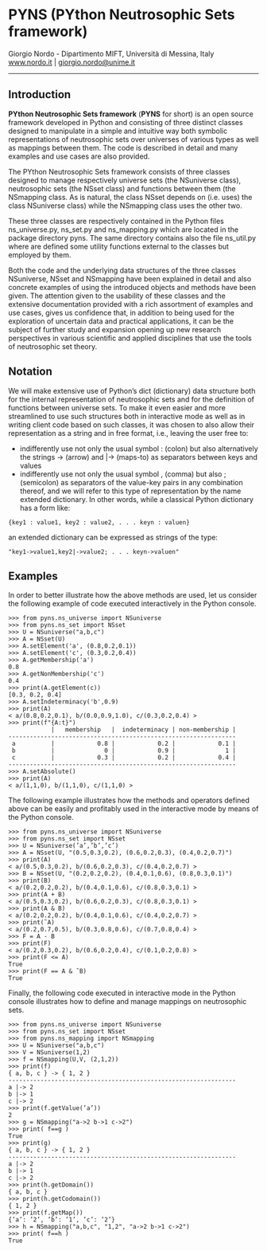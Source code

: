# PYNS (PYthon Neutrosophic Sets framework)


Giorgio Nordo - Dipartimento MIFT, Università di Messina, Italy
www.nordo.it   |  giorgio.nordo@unime.it 

---
## Introduction

**PYthon Neutrosophic Sets framework** (**PYNS** for short) is an open source framework developed in Python and consisting of three
distinct classes designed to manipulate in a simple and intuitive way both symbolic representations of neutrosophic
sets over universes of various types as well as mappings between them. The code is described in detail
and many examples and use cases are also provided.

The PYthon Neutrosophic Sets framework consists of three classes designed 
to manage respectively universe sets (the NSuniverse class),
neutrosophic sets (the NSset class) and functions between them (the NSmapping class. As
is natural, the class NSset depends on (i.e. uses) the class NSuniverse class) while the
NSmapping class uses the other two.

These three classes are respectively contained in the Python files ns_universe.py,
ns_set.py and ns_mapping.py which are located in the package directory pyns. The
same directory contains also the file ns_util.py where are defined some utility functions
external to the classes but employed by them. 

Both the code and the underlying data structures of the three classes NSuniverse, NSset
and NSmapping have been explained in detail and also concrete examples of using the introduced
objects and methods have been given.
The attention given to the usability of these classes and the extensive documentation provided
with a rich assortment of examples and use cases, gives us confidence that, in addition to
being used for the exploration of uncertain data and practical applications, it can be the subject
of further study and expansion opening up new research perspectives in various scientific
and applied disciplines that use the tools of neutrosophic set theory.

## Notation

We will make extensive use of Python’s dict (dictionary) data structure
both for the internal representation of neutrosophic sets and for the definition of functions
between universe sets. To make it even easier and more streamlined to use such structures
both in interactive mode as well as in writing client code based on such classes, it was chosen
to also allow their representation as a string and in free format, i.e., leaving the user free to:
-  indifferently use not only the usual symbol : (colon) but also alternatively the strings
-> (arrow) and |-> (maps-to) as separators between keys and values
- indifferently use not only the usual symbol , (comma) but also ; (semicolon) as separators
of the value-key pairs
in any combination thereof, and we will refer to this type of representation by the name
extended dictionary. In other words, while a classical Python dictionary has a form like:
```
{key1 : value1, key2 : value2, . . . keyn : valuen}
``` 
an extended dictionary can be expressed as strings of the type:
```
"key1->value1,key2|->value2; . . . keyn->valuen"
```



## Examples

In order to better illustrate how the above methods are used,
let us consider the following example of code executed interactively in the Python console.

```
>>> from pyns.ns_universe import NSuniverse
>>> from pyns.ns_set import NSset
>>> U = NSuniverse("a,b,c")
>>> A = NSset(U)
>>> A.setElement('a', (0.8,0.2,0.1))
>>> A.setElement('c', (0.3,0.2,0.4))
>>> A.getMembership('a')
0.8
>>> A.getNonMembership('c')
0.4
>>> print(A.getElement(c))
[0.3, 0.2, 0.4]
>>> A.setIndeterminacy('b',0.9)
>>> print(A)
< a/(0.8,0.2,0.1), b/(0.0,0.9,1.0), c/(0.3,0.2,0.4) >
>>> print(f"{A:t}")
            |   membership   |  indeterminacy | non-membership |
----------------------------------------------------------------
 a          |            0.8 |            0.2 |            0.1 |
 b          |              0 |            0.9 |              1 |
 c          |            0.3 |            0.2 |            0.4 |
----------------------------------------------------------------
>>> A.setAbsolute()
>>> print(A)
< a/(1,1,0), b/(1,1,0), c/(1,1,0) >
```

The following example illustrates how the methods and operators defined above can be
easily and profitably used in the interactive mode by means of the Python console.

```
>>> from pyns.ns_universe import NSuniverse
>>> from pyns.ns_set import NSset
>>> U = NSuniverse(’a’,’b’,’c’)
>>> A = NSset(U, "(0.5,0.3,0.2), (0.6,0.2,0.3), (0.4,0.2,0.7)")
>>> print(A)
< a/(0.5,0.3,0.2), b/(0.6,0.2,0.3), c/(0.4,0.2,0.7) >
>>> B = NSset(U, "(0.2,0.2,0.2), (0.4,0.1,0.6), (0.8,0.3,0.1)")
>>> print(B)
< a/(0.2,0.2,0.2), b/(0.4,0.1,0.6), c/(0.8,0.3,0.1) >
>>> print(A + B)
< a/(0.5,0.3,0.2), b/(0.6,0.2,0.3), c/(0.8,0.3,0.1) >
>>> print(A & B)
< a/(0.2,0.2,0.2), b/(0.4,0.1,0.6), c/(0.4,0.2,0.7) >
>>> print(˜A)
< a/(0.2,0.7,0.5), b/(0.3,0.8,0.6), c/(0.7,0.8,0.4) >
>>> F = A - B
>>> print(F)
< a/(0.2,0.3,0.2), b/(0.6,0.2,0.4), c/(0.1,0.2,0.8) >
>>> print(F <= A)
True
>>> print(F == A & ˜B)
True
```

Finally, the following code executed in interactive mode in the Python console illustrates
how to define and manage mappings on neutrosophic sets.
```
>>> from pyns.ns_universe import NSuniverse
>>> from pyns.ns_set import NSset
>>> from pyns.ns_mapping import NSmapping
>>> U = NSuniverse("a,b,c")
>>> V = NSuniverse(1,2)
>>> f = NSmapping(U,V, (2,1,2))
>>> print(f)
{ a, b, c } -> { 1, 2 }
----------------------------------------------------------------
a |-> 2
b |-> 1
c |-> 2
>>> print(f.getValue(’a’))
2
>>> g = NSmapping("a->2 b->1 c->2")
>>> print( f==g )
True
>>> print(g)
{ a, b, c } -> { 1, 2 }
----------------------------------------------------------------
a |-> 2
b |-> 1
c |-> 2
>>> print(h.getDomain())
{ a, b, c }
>>> print(h.getCodomain())
{ 1, 2 }
>>> print(f.getMap())
{’a’: ’2’, ’b’: ’1’, ’c’: ’2’}
>>> h = NSmapping("a,b,c", "1,2", "a->2 b->1 c->2")
>>> print( f==h )
True
```


